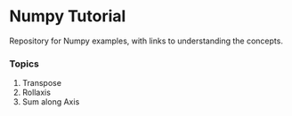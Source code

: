 # Numpy Tutorial

Repository for Numpy examples, with links to understanding the concepts.


### Topics


1. Transpose
2. Rollaxis
3. Sum along Axis